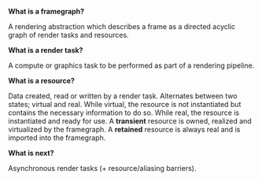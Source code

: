 **What is a framegraph?**

A rendering abstraction which describes a frame as a directed acyclic graph of render tasks and resources.
  
**What is a render task?**

A compute or graphics task to be performed as part of a rendering pipeline.

**What is a resource?**

Data created, read or written by a render task. Alternates between two states; virtual and real.
While virtual, the resource is not instantiated but contains the necessary information to do so. 
While real, the resource is instantiated and ready for use.
A **transient** resource is owned, realized and virtualized by the framegraph. 
A **retained** resource is always real and is imported into the framegraph.

**What is next?**

Asynchronous render tasks (+ resource/aliasing barriers).
